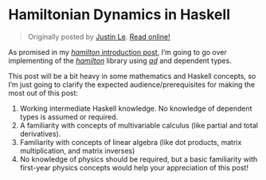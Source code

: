 Hamiltonian Dynamics in Haskell
===============================

> Originally posted by [Justin Le](https://blog.jle.im/).
> [Read online!](https://blog.jle.im/entry/hamilton-dynamics-in-haskell.html)

As promised in my [*hamilton* introduction
post](https://blog.jle.im/entry/introducing-the-hamilton-library.html), I’m
going to go over implementing of the
*[hamilton](http://hackage.haskell.org/package/hamilton)* library using
*[ad](http://hackage.haskell.org/package/ad)* and dependent types.

This post will be a bit heavy in some mathematics and Haskell concepts, so I’m
just going to clarify the expected audience/prerequisites for making the most
out of this post:

1.  Working intermediate Haskell knowledge. No knowledge of dependent types is
    assumed or required.
2.  A familiarity with concepts of multivariable calculus (like partial and
    total derivatives).
3.  Familiarity with concepts of linear algebra (like dot products, matrix
    multiplication, and matrix inverses)
4.  No knowledge of physics should be required, but a basic familiarity with
    first-year physics concepts would help your appreciation of this post!

